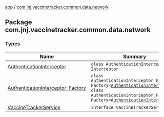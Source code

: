 [app](../index.md) / [com.jnj.vaccinetracker.common.data.network](./index.md)

## Package com.jnj.vaccinetracker.common.data.network

### Types

| Name | Summary |
|---|---|
| [AuthenticationInterceptor](-authentication-interceptor/index.md) | `class AuthenticationInterceptor : Interceptor` |
| [AuthenticationInterceptor_Factory](-authentication-interceptor_-factory/index.md) | `class AuthenticationInterceptor_Factory : Factory<`[`AuthenticationInterceptor`](-authentication-interceptor/index.md)`!>`<br>`class AuthenticationInterceptor_Factory : Factory<`[`AuthenticationInterceptor`](-authentication-interceptor/index.md)`!>` |
| [VaccineTrackerService](-vaccine-tracker-service/index.md) | `interface VaccineTrackerService` |
